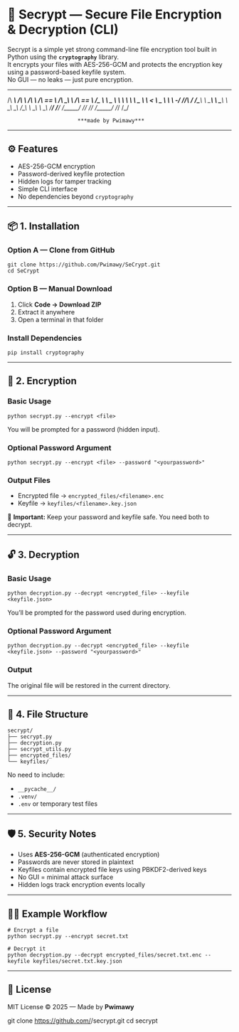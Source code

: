 # 🔐 Secrypt — Secure File Encryption & Decryption (CLI)

Secrypt is a simple yet strong command-line file encryption tool built in Python using the **`cryptography`** library.  
It encrypts your files with AES-256-GCM and protects the encryption key using a password-based keyfile system.  
No GUI — no leaks — just pure encryption.

 ______     ______     ______     ______     __  __     ______   ______  
/\  ___\   /\  ___\   /\  ___\   /\  == \   /\ \_\ \   /\  == \ /\__  _\ 
\ \___  \  \ \  __\   \ \ \____  \ \  __<   \ \____ \  \ \  _-/ \/_/\ \/ 
 \/\_____\  \ \_____\  \ \_____\  \ \_\ \_\  \/\_____\  \ \_\      \ \_\ 
  \/_____/   \/_____/   \/_____/   \/_/ /_/   \/_____/   \/_/       \/_/ 
                                                                         
                          ***made by Pwimawy***

---

## ⚙️ Features
- AES-256-GCM encryption  
- Password-derived keyfile protection  
- Hidden logs for tamper tracking  
- Simple CLI interface  
- No dependencies beyond `cryptography`

---

## 📦 1. Installation

### Option A — Clone from GitHub  
```
git clone https://github.com/Pwimawy/SeCrypt.git
cd SeCrypt
```

### Option B — Manual Download  
1. Click **Code → Download ZIP**  
2. Extract it anywhere  
3. Open a terminal in that folder  

### Install Dependencies  
```
pip install cryptography
```

---

## 🔑 2. Encryption

### Basic Usage  
```
python secrypt.py --encrypt <file>
```

You will be prompted for a password (hidden input).  

### Optional Password Argument  
```
python secrypt.py --encrypt <file> --password "<yourpassword>"
```

### Output Files  
- Encrypted file → `encrypted_files/<filename>.enc`  
- Keyfile → `keyfiles/<filename>.key.json`  

🧠 **Important:** Keep your password and keyfile safe. You need both to decrypt.

---

## 🔓 3. Decryption

### Basic Usage  
```
python decryption.py --decrypt <encrypted_file> --keyfile <keyfile.json>
```

You’ll be prompted for the password used during encryption.  

### Optional Password Argument  
```
python decryption.py --decrypt <encrypted_file> --keyfile <keyfile.json> --password "<yourpassword>"
```

### Output  
The original file will be restored in the current directory.

---

## 🧰 4. File Structure

```
secrypt/
├── secrypt.py
├── decryption.py
├── secrypt_utils.py
├── encrypted_files/
└── keyfiles/
```

No need to include:
- `__pycache__/`
- `.venv/`
- `.env` or temporary test files

---

## 🛡️ 5. Security Notes
- Uses **AES-256-GCM** (authenticated encryption)
- Passwords are never stored in plaintext  
- Keyfiles contain encrypted file keys using PBKDF2-derived keys  
- No GUI = minimal attack surface  
- Hidden logs track encryption events locally  

---

## 🧑‍💻 Example Workflow

```
# Encrypt a file
python secrypt.py --encrypt secret.txt

# Decrypt it
python decryption.py --decrypt encrypted_files/secret.txt.enc --keyfile keyfiles/secret.txt.key.json
```

---

## 📜 License
MIT License © 2025 — Made by **Pwimawy**

git clone https://github.com/<your-username>/secrypt.git
cd secrypt
